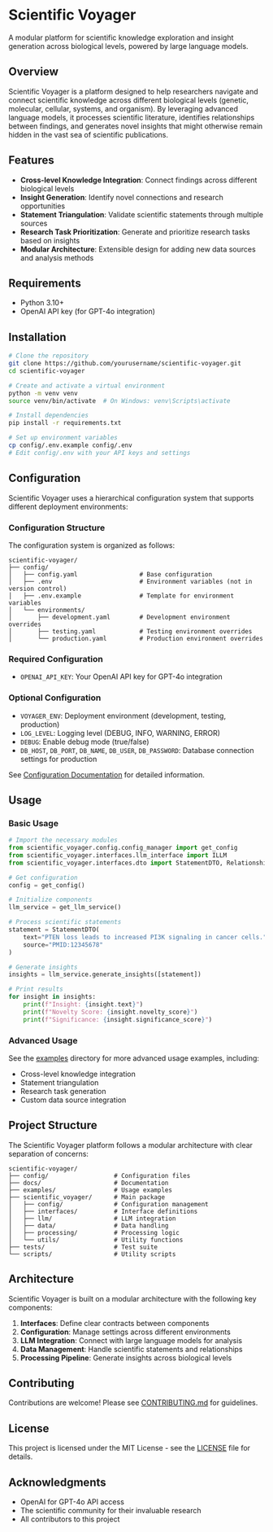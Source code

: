 # Scientific Voyager

A modular platform for scientific knowledge exploration and insight generation across biological levels, powered by large language models.

## Overview

Scientific Voyager is a platform designed to help researchers navigate and connect scientific knowledge across different biological levels (genetic, molecular, cellular, systems, and organism). By leveraging advanced language models, it processes scientific literature, identifies relationships between findings, and generates novel insights that might otherwise remain hidden in the vast sea of scientific publications.

## Features

- **Cross-level Knowledge Integration**: Connect findings across different biological levels
- **Insight Generation**: Identify novel connections and research opportunities
- **Statement Triangulation**: Validate scientific statements through multiple sources
- **Research Task Prioritization**: Generate and prioritize research tasks based on insights
- **Modular Architecture**: Extensible design for adding new data sources and analysis methods

## Requirements

- Python 3.10+
- OpenAI API key (for GPT-4o integration)

## Installation

```bash
# Clone the repository
git clone https://github.com/yourusername/scientific-voyager.git
cd scientific-voyager

# Create and activate a virtual environment
python -m venv venv
source venv/bin/activate  # On Windows: venv\Scripts\activate

# Install dependencies
pip install -r requirements.txt

# Set up environment variables
cp config/.env.example config/.env
# Edit config/.env with your API keys and settings
```

## Configuration

Scientific Voyager uses a hierarchical configuration system that supports different deployment environments:

### Configuration Structure

The configuration system is organized as follows:

```
scientific-voyager/
├── config/
│   ├── config.yaml                 # Base configuration
│   ├── .env                        # Environment variables (not in version control)
│   ├── .env.example                # Template for environment variables
│   └── environments/
│       ├── development.yaml        # Development environment overrides
│       ├── testing.yaml            # Testing environment overrides
│       └── production.yaml         # Production environment overrides
```

### Required Configuration
- `OPENAI_API_KEY`: Your OpenAI API key for GPT-4o integration

### Optional Configuration
- `VOYAGER_ENV`: Deployment environment (development, testing, production)
- `LOG_LEVEL`: Logging level (DEBUG, INFO, WARNING, ERROR)
- `DEBUG`: Enable debug mode (true/false)
- `DB_HOST`, `DB_PORT`, `DB_NAME`, `DB_USER`, `DB_PASSWORD`: Database connection settings for production

See [Configuration Documentation](docs/configuration.md) for detailed information.

## Usage

### Basic Usage

```python
# Import the necessary modules
from scientific_voyager.config.config_manager import get_config
from scientific_voyager.interfaces.llm_interface import ILLM
from scientific_voyager.interfaces.dto import StatementDTO, RelationshipDTO

# Get configuration
config = get_config()

# Initialize components
llm_service = get_llm_service()

# Process scientific statements
statement = StatementDTO(
    text="PTEN loss leads to increased PI3K signaling in cancer cells.",
    source="PMID:12345678"
)

# Generate insights
insights = llm_service.generate_insights([statement])

# Print results
for insight in insights:
    print(f"Insight: {insight.text}")
    print(f"Novelty Score: {insight.novelty_score}")
    print(f"Significance: {insight.significance_score}")
```

### Advanced Usage

See the [examples](examples/) directory for more advanced usage examples, including:

- Cross-level knowledge integration
- Statement triangulation
- Research task generation
- Custom data source integration

## Project Structure

The Scientific Voyager platform follows a modular architecture with clear separation of concerns:

```
scientific-voyager/
├── config/                  # Configuration files
├── docs/                    # Documentation
├── examples/                # Usage examples
├── scientific_voyager/      # Main package
│   ├── config/              # Configuration management
│   ├── interfaces/          # Interface definitions
│   ├── llm/                 # LLM integration
│   ├── data/                # Data handling
│   ├── processing/          # Processing logic
│   └── utils/               # Utility functions
├── tests/                   # Test suite
└── scripts/                 # Utility scripts
```

## Architecture

Scientific Voyager is built on a modular architecture with the following key components:

1. **Interfaces**: Define clear contracts between components
2. **Configuration**: Manage settings across different environments
3. **LLM Integration**: Connect with large language models for analysis
4. **Data Management**: Handle scientific statements and relationships
5. **Processing Pipeline**: Generate insights across biological levels

## Contributing

Contributions are welcome! Please see [CONTRIBUTING.md](CONTRIBUTING.md) for guidelines.

## License

This project is licensed under the MIT License - see the [LICENSE](LICENSE) file for details.

## Acknowledgments

- OpenAI for GPT-4o API access
- The scientific community for their invaluable research
- All contributors to this project